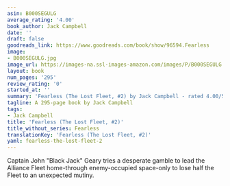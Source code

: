 ```yaml
---
asin: B000SEGULG
average_rating: '4.00'
book_author: Jack Campbell
date: ''
draft: false
goodreads_link: https://www.goodreads.com/book/show/96594.Fearless
image:
- B000SEGULG.jpg
image_url: https://images-na.ssl-images-amazon.com/images/P/B000SEGULG.01._SCLZZZZZZZ.jpg
layout: book
num_pages: '295'
review_rating: '0'
started_at: ''
summary: 'Fearless (The Lost Fleet, #2) by Jack Campbell - rated 4.00/5 on Goodreads'
tagline: A 295-page book by Jack Campbell
tags:
- Jack Campbell
title: 'Fearless (The Lost Fleet, #2)'
title_without_series: Fearless
translationKey: 'Fearless (The Lost Fleet, #2)'
yaml: fearless-the-lost-fleet-2
---
```


Captain John "Black Jack" Geary tries a desperate gamble to lead the Alliance Fleet home-through enemy-occupied space-only to lose half the Fleet to an unexpected mutiny. <br />